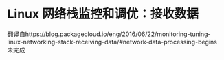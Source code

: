 # Linux 网络栈监控和调优：接收数据
翻译自https://blog.packagecloud.io/eng/2016/06/22/monitoring-tuning-linux-networking-stack-receiving-data/#network-data-processing-begins
未完成
